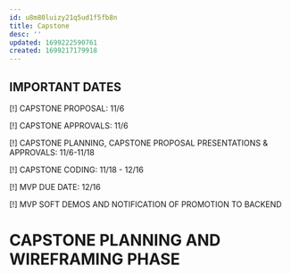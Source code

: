 ```yaml
---
id: u8m80luizy21q5ud1f5fb8n
title: Capstone
desc: ''
updated: 1699222590761
created: 1699217179918
---
```

## IMPORTANT DATES
[!] CAPSTONE PROPOSAL: 11/6

[!] CAPSTONE APPROVALS: 11/6

[!] CAPSTONE PLANNING, CAPSTONE PROPOSAL PRESENTATIONS & APPROVALS: 11/6-11/18

[!] CAPSTONE CODING: 11/18 - 12/16

[!] MVP DUE DATE: 12/16

[!] MVP SOFT DEMOS AND NOTIFICATION OF PROMOTION TO BACKEND

# CAPSTONE PLANNING AND WIREFRAMING PHASE

